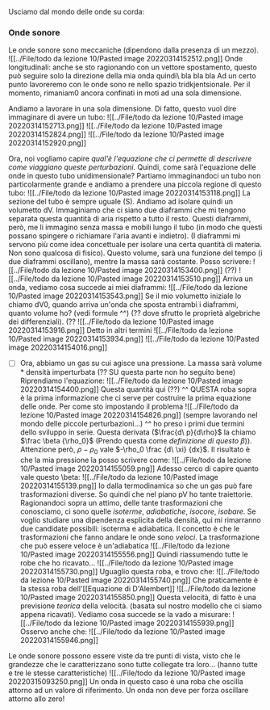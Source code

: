 
Usciamo dal mondo delle onde su corda:
### Onde sonore
Le onde sonore sono meccaniche (dipendono dalla presenza di un mezzo).
![[../File/todo da lezione 10/Pasted image 20220314152512.png]]
Onde longitudinali: anche se sto ragionando con un vettore spostamento, questo può seguire solo la direzione della mia onda quindi\ bla bla bla
Ad un certo punto lavoreremo con le onde sono re nello spazio tridkjentsionale. Per il momento, rimaniam0 ancora confinati in moti ad una sola dimensione.

Andiamo a lavorare in una sola dimensione. Di fatto, questo vuol dire immaginare di avere un tubo:
![[../File/todo da lezione 10/Pasted image 20220314152713.png]]
![[../File/todo da lezione 10/Pasted image 20220314152824.png]]
![[../File/todo da lezione 10/Pasted image 20220314152920.png]]

Ora, noi vogliamo capire _qual'è l'equazione che ci permette di descrivere come viaggiano queste perturbazioni_. Quindi, come sarà l'equazione delle onde in questo tubo unidimensionale?
Partiamo immaginandoci un tubo non particolarmente grande e andiamo a prendere una piccola regione di questo tubo:
![[../File/todo da lezione 10/Pasted image 20220314153118.png]]
    La sezione del tubo è sempre uguale (S). Andiamo ad isolare quindi un volumetto dV. Immaginiamo che ci siano due diaframmi che mi tengono separata questa quantità di aria rispetto a tutto il resto. Questi diaframmi, però, me li immagino senza massa e mobili lungo il tubo (in modo che questi possano spingere o richiamare l'aria avanti e indietro). (I diaframmi mi servono più come idea concettuale per isolare una certa quantità di materia. Non sono qualcosa di fisico).
    Questo volume, sarà una funzione del tempo (i due diaframmi oscillano), mentre la massa sarà costante. Posso scrivere:
![[../File/todo da lezione 10/Pasted image 20220314153400.png]]
(??)
![[../File/todo da lezione 10/Pasted image 20220314153510.png]]
Arriva un onda, vediamo cosa succede ai miei diaframmi:
![[../File/todo da lezione 10/Pasted image 20220314153543.png]]
Se il mio volumetto iniziale lo chiamo dV0, quando arriva un'onda che sposta entrambi i diaframmi, quanto volume ho?  (vedi formule ^^)
(?? dove sfrutto le proprietà algebriche dei differenziali).
(??
![[../File/todo da lezione 10/Pasted image 20220314153916.png]]
Detto in altri termini
![[../File/todo da lezione 10/Pasted image 20220314153934.png]]
![[../File/todo da lezione 10/Pasted image 20220314154016.png]]
- [ ] Ora, abbiamo un gas su cui agisce una pressione. La massa sarà volume * densità imperturbata
(?? SU questa parte non ho seguito bene)
Riprendiamo l'equazione:
![[../File/todo da lezione 10/Pasted image 20220314154400.png]]
Questa quantità qui (??)
^^ QUESTA roba sopra è la prima informazione che ci serve per costruire la prima equazione delle onde.
Per come sto impostando il problema
![[../File/todo da lezione 10/Pasted image 20220314154826.png]]
(sempre lavorando nel mondo delle piccole perturbazioni...) ^^ ho preso i primi due termini dello sviluppo in serie.
    Questa derivata ($\frac{d\ p}{d\rho}$ la chiamo $\frac \beta {\rho_0}$ (Prendo questa come _definizione di questo $\beta$_)).
    Attenzione però, $\rho - \rho_0$ vale $-\rho_0 \frac {d\ \xi} {dx}$.
    Il risultato è che la mia pressione la posso scrivere come:
    ![[../File/todo da lezione 10/Pasted image 20220314155059.png]]
    Adesso cerco di capire quanto vale questo \beta:
    ![[../File/todo da lezione 10/Pasted image 20220314155139.png]]
    Io dalla termodinamica so che un gas può fare trasformazioni diverse. So quindi che nel piano pV ho tante traiettorie. Ragionandoci sopra un attimo, delle tante trasformazioni che conosciamo, ci sono quelle _isoterme_, _adiabatiche_, _isocore_, _isobare_. Se voglio studiare una dipendenza esplicita della densità, qui mi rimarranno due candidate possibili:
    isoterma e adiabatica.
Il concetto è che le trasformazioni che fanno andare le onde sono _veloci_. La trasformazione che può essere veloce è un'adiabatica
![[../File/todo da lezione 10/Pasted image 20220314155556.png]]
Quindi riassumendo tutte le robe che ho ricavato...
![[../File/todo da lezione 10/Pasted image 20220314155730.png]]
Uguaglio questa roba, e trovo che:
![[../File/todo da lezione 10/Pasted image 20220314155740.png]]
Che praticamente è la stessa roba dell'[[Equazione di D'Alembert]]
![[../File/todo da lezione 10/Pasted image 20220314155850.png]]
Questa velocità, di fatto è una previsione _teorica_ della velocità. (basata sul nostro modello che ci siamo appena ricavati). Vediamo cosa succede se la vado a misurare:
![[../File/todo da lezione 10/Pasted image 20220314155939.png]]
Osservo anche che:
![[../File/todo da lezione 10/Pasted image 20220314155946.png]]

Le onde sonore possono essere viste da tre punti di vista, visto che le grandezze che le caratterizzano sono tutte collegate tra loro... (hanno tutte e tre le stesse caratteristiche)
![[../File/todo da lezione 10/Pasted image 20220315093250.png]]
Un onda in questo caso è una roba che oscilla attorno ad un valore di riferimento. Un onda non deve per forza oscillare attorno allo zero!
